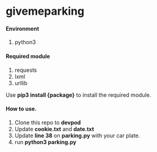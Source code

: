 # givemeparking

#### Environment
1. python3

#### Required module
1. requests
2. lxml
3. urllib

Use **pip3 install {package}** to install the required module.

#### How to use.
1. Clone this repo to **devpod**
2. Update **cookie.txt** and **date.txt**
3. Update **line 38** on **parking.py** with your car plate.  
4. run **python3 parking.py**



